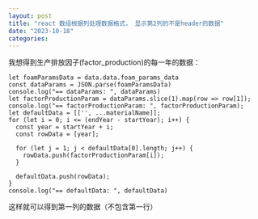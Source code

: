 ```yaml
---
layout: post
title: "react 数组根据列处理数据格式， 显示第2列的不是header的数据"
date: "2023-10-18"
categories: 
---
```

<p>我想得到生产排放因子(factor_production)的每一年的数据：</p>

<pre>
<code>let foamParamsData = data.data.foam_params_data
const dataParams = JSON.parse(foamParamsData)
console.log(&quot;== dataParams: &quot;, dataParams)
let factorProductionParam = dataParams.slice(1).map(row =&gt; row[1]);
console.log(&quot;== factorProductionParam: &quot;, factorProductionParam);
let defaultData = [[&#39;&#39;, ...materialName]];
for (let i = 0; i &lt;= (endYear - startYear); i++) {
  const year = startYear + i;
  const rowData = [year];
  
  for (let j = 1; j &lt; defaultData[0].length; j++) {
    rowData.push(factorProductionParam[i]);
  }
  
  defaultData.push(rowData);
}
console.log(&quot;== defaultData: &quot;, defaultData)</code></pre>

<p>这样就可以得到第一列的数据（不包含第一行）</p>

